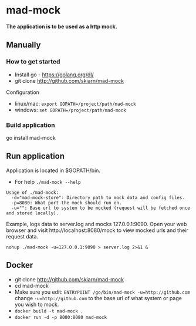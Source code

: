 # mad-mock
**The application is to be used as a http mock.**

## Manually
### How to get started ###

* Install go - https://golang.org/dl/
* git clone http://github.com/skiarn/mad-mock

Configuration
* linux/mac: ```export GOPATH=/project/path/mad-mock```
* windows: ```set GOPATH=/project/path/mad-mock```

### Build application ###
go install mad-mock

## Run application
Application is located in $GOPATH/bin.
* For help ```./mad-mock --help ```

```
Usage of ./mad-mock:
  -d="mad-mock-store": Directory path to mock data and config files.
  -p=8080: What port the mock should run on.
  -u="": Base url to system to be mocked (request will be fetched once and stored locally).
```

Example, logs data to server.log and mocks 127.0.0.1:9090.
Open your web browser and visit http://localhost:8080/mock to view mocked urls and their request data.
```
nohup ./mad-mock -u=127.0.0.1:9090 > server.log 2>&1 &
```

## Docker
* git clone http://github.com/skiarn/mad-mock
* cd mad-mock
* Make sure you edit: ```ENTRYPOINT /go/bin/mad-mock -u=http://github.com``` change ```-u=http://github.com``` to the base url of what system or page you wish to mock.
* ```docker build -t mad-mock . ```
* ```docker run -d -p 8080:8080 mad-mock```


